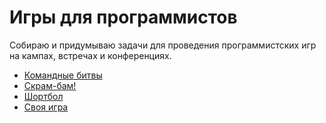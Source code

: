 # Игры для программистов

Собираю и придумываю задачи для проведения программистских игр на кампах, встречах и конференциях.

* [Командные битвы](TEAM-BATTLES.md)
* [Скрам-бам!](SCRUM-BUM.md)
* [Шортбол](SHORTBALL.md)
* [Своя игра](JEOPARDY.md)
